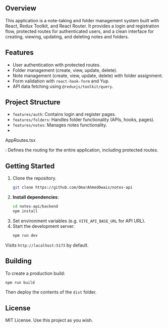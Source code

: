 ## Overview
This application is a note-taking and folder management system built with React, Redux Toolkit, and React Router. It provides a login and registration flow, protected routes for authenticated users, and a clean interface for creating, viewing, updating, and deleting notes and folders.

## Features
- User authentication with protected routes.  
- Folder management (create, view, update, delete).  
- Note management (create, view, update, delete) with folder assignment.  
- Form validation with `react-hook-form` and Yup.  
- API data fetching using `@reduxjs/toolkit/query`.

## Project Structure
- `features/auth`: Contains login and register pages.  
- `features/folders`: Handles folder functionality (APIs, hooks, pages).  
- `features/notes`: Manages notes functionality.  
- 

AppRoutes.tsx

: Defines the routing for the entire application, including protected routes.  

## Getting Started
1. Clone the repository.  
    ```bash
    git clone https://github.com/OmarAhmedOwais/notes-api
    ```
2. **Install dependencies**:
   ```bash
   cd notes-api/backend
   npm install
   ```
3. Set environment variables (e.g. `VITE_API_BASE_URL` for API URL).  
4. Start the development server:  
   ```bash
   npm run dev
   ```
Visits `http://localhost:5173` by default.

## Building
To create a production build:  
```bash
npm run build
```
Then deploy the contents of the `dist` folder.

## License
MIT License. Use this project as you wish.  
